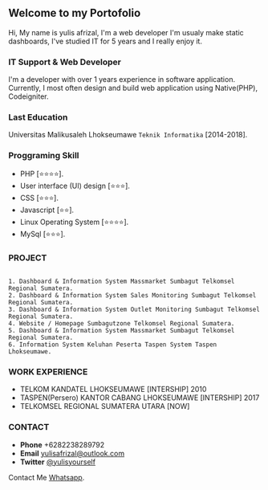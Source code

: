## Welcome to my Portofolio
Hi, My name is yulis afrizal, I'm a web developer I'm usualy make static dashboards, I've studied IT for 5 years and I really enjoy it.

### IT Support & Web Developer
I'm a developer with over 1 years experience in software application. Currently, I most often design and build web application using Native(PHP), Codeigniter.

### Last Education
Universitas Malikusaleh Lhokseumawe 
`Teknik Informatika` [2014-2018].

### Proggraming Skill
- PHP [⭐⭐⭐⭐].
- User interface (UI) design [⭐⭐⭐].
- CSS [⭐⭐⭐].
- Javascript [⭐⭐].
- Linux Operating System [⭐⭐⭐⭐].
- MySql [⭐⭐⭐].

### PROJECT
```

1. Dashboard & Information System Massmarket Sumbagut Telkomsel Regional Sumatera.
2. Dashboard & Information System Sales Monitoring Sumbagut Telkomsel Regional Sumatera.
3. Dashboard & Information System Outlet Monitoring Sumbagut Telkomsel Regional Sumatera.
4. Website / Homepage Sumbagutzone Telkomsel Regional Sumatera.
5. Dashboard & Information System Massmarket Sumbagut Telkomsel Regional Sumatera.
6. Information System Keluhan Peserta Taspen System Taspen Lhokseumawe.
```
### WORK EXPERIENCE
- TELKOM KANDATEL LHOKSEUMAWE [INTERSHIP] 2010
- TASPEN(Persero) KANTOR CABANG LHOKSEUMAWE [INTERSHIP] 2017
- TELKOMSEL REGIONAL SUMATERA UTARA [NOW] 

### CONTACT
- **Phone** +6282238289792
- **Email** yulisafrizal@outlook.com
- **Twitter** [@yulisyourself](https://twitter.com/yulisyourself)

Contact Me [Whatsapp](https://wa.me/6282238289792).
